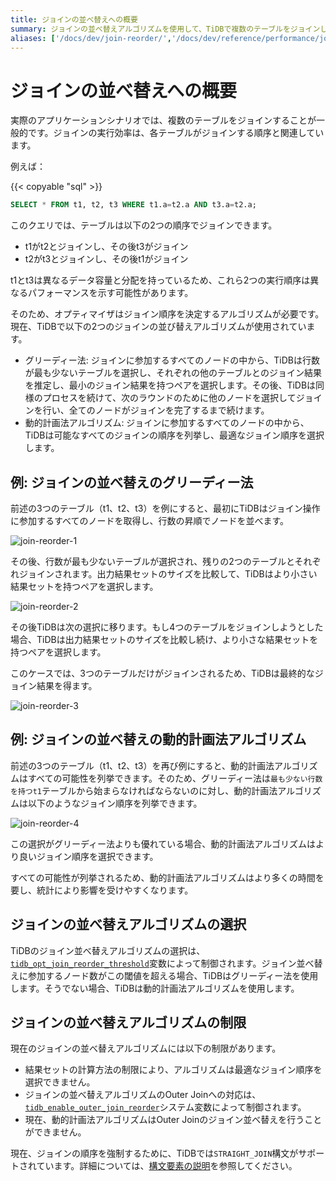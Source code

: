 ```yaml
---
title: ジョインの並べ替えへの概要
summary: ジョインの並べ替えアルゴリズムを使用して、TiDBで複数のテーブルをジョインします。
aliases: ['/docs/dev/join-reorder/','/docs/dev/reference/performance/join-reorder/']
---
```


# ジョインの並べ替えへの概要

実際のアプリケーションシナリオでは、複数のテーブルをジョインすることが一般的です。ジョインの実行効率は、各テーブルがジョインする順序と関連しています。

例えば：

{{< copyable "sql" >}}

```sql
SELECT * FROM t1, t2, t3 WHERE t1.a=t2.a AND t3.a=t2.a;
```

このクエリでは、テーブルは以下の2つの順序でジョインできます。

- t1がt2とジョインし、その後t3がジョイン
- t2がt3とジョインし、その後t1がジョイン

t1とt3は異なるデータ容量と分配を持っているため、これら2つの実行順序は異なるパフォーマンスを示す可能性があります。

そのため、オプティマイザはジョイン順序を決定するアルゴリズムが必要です。現在、TiDBで以下の2つのジョインの並び替えアルゴリズムが使用されています。

- グリーディー法: ジョインに参加するすべてのノードの中から、TiDBは行数が最も少ないテーブルを選択し、それぞれの他のテーブルとのジョイン結果を推定し、最小のジョイン結果を持つペアを選択します。その後、TiDBは同様のプロセスを続けて、次のラウンドのために他のノードを選択してジョインを行い、全てのノードがジョインを完了するまで続けます。
- 動的計画法アルゴリズム: ジョインに参加するすべてのノードの中から、TiDBは可能なすべてのジョインの順序を列挙し、最適なジョイン順序を選択します。

## 例: ジョインの並べ替えのグリーディー法

前述の3つのテーブル（t1、t2、t3）を例にすると、最初にTiDBはジョイン操作に参加するすべてのノードを取得し、行数の昇順でノードを並べます。

![join-reorder-1](/media/join-reorder-1.png)

その後、行数が最も少ないテーブルが選択され、残りの2つのテーブルとそれぞれジョインされます。出力結果セットのサイズを比較して、TiDBはより小さい結果セットを持つペアを選択します。

![join-reorder-2](/media/join-reorder-2.png)

その後TiDBは次の選択に移ります。もし4つのテーブルをジョインしようとした場合、TiDBは出力結果セットのサイズを比較し続け、より小さな結果セットを持つペアを選択します。

このケースでは、3つのテーブルだけがジョインされるため、TiDBは最終的なジョイン結果を得ます。

![join-reorder-3](/media/join-reorder-3.png)

## 例: ジョインの並べ替えの動的計画法アルゴリズム

前述の3つのテーブル（t1、t2、t3）を再び例にすると、動的計画法アルゴリズムはすべての可能性を列挙できます。そのため、グリーディー法は`最も少ない行数を持つt1`テーブルから始まらなければならないのに対し、動的計画法アルゴリズムは以下のようなジョイン順序を列挙できます。

![join-reorder-4](/media/join-reorder-4.png)

この選択がグリーディー法よりも優れている場合、動的計画法アルゴリズムはより良いジョイン順序を選択できます。

すべての可能性が列挙されるため、動的計画法アルゴリズムはより多くの時間を要し、統計により影響を受けやすくなります。

## ジョインの並べ替えアルゴリズムの選択

TiDBのジョイン並べ替えアルゴリズムの選択は、[`tidb_opt_join_reorder_threshold`](/system-variables.md#tidb_opt_join_reorder_threshold)変数によって制御されます。ジョイン並べ替えに参加するノード数がこの閾値を超える場合、TiDBはグリーディー法を使用します。そうでない場合、TiDBは動的計画法アルゴリズムを使用します。

## ジョインの並べ替えアルゴリズムの制限

現在のジョインの並べ替えアルゴリズムには以下の制限があります。

- 結果セットの計算方法の制限により、アルゴリズムは最適なジョイン順序を選択できません。
- ジョインの並べ替えアルゴリズムのOuter Joinへの対応は、[`tidb_enable_outer_join_reorder`](/system-variables.md#tidb_enable_outer_join_reorder-new-in-v610)システム変数によって制御されます。
- 現在、動的計画法アルゴリズムはOuter Joinのジョイン並べ替えを行うことができません。

現在、ジョインの順序を強制するために、TiDBでは`STRAIGHT_JOIN`構文がサポートされています。詳細については、[構文要素の説明](/sql-statements/sql-statement-select.md#description-of-the-syntax-elements)を参照してください。